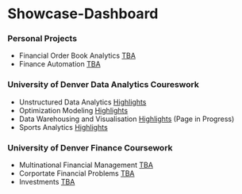 # Showcase-Dashboard

### Personal Projects
- Financial Order Book Analytics [TBA](TBA)
- Finance Automation [TBA](TBA)

### University of Denver Data Analytics Coureswork
- Unstructured Data Analytics [Highlights](https://github.com/EvanElzenberger/UnstructuredDataAnalytics/blob/main/README.md)
- Optimization Modeling [Highlights](https://github.com/EvanElzenberger/OptimizationModeling)
- Data Warehousing and Visualisation [Highlights](https://github.com/EvanElzenberger/DataWarehousing) (Page in Progress)
- Sports Analytics [Highlights](https://github.com/EvanElzenberger/SportsAnalytics)

### University of Denver Finance Coursework
- Multinational Financial Management [TBA](TBA)
- Corportate Financial Problems [TBA](TBA)
- Investments [TBA](TBA)
